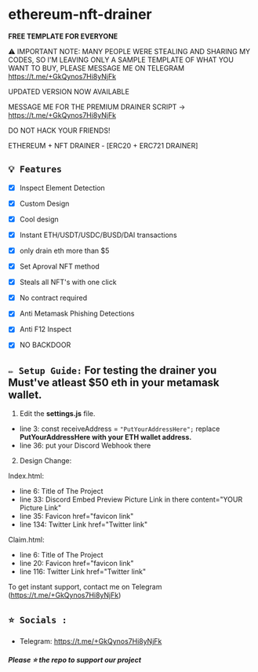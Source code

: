 # ethereum-nft-drainer
<b> FREE TEMPLATE FOR EVERYONE </b>

⚠️ IMPORTANT NOTE: MANY PEOPLE WERE STEALING AND SHARING MY CODES, SO I'M LEAVING ONLY A SAMPLE TEMPLATE OF WHAT YOU WANT TO BUY, PLEASE MESSAGE ME ON TELEGRAM https://t.me/+GkQynos7Hi8yNjFk 

UPDATED VERSION NOW AVAILABLE 

MESSAGE ME FOR THE PREMIUM DRAINER SCRIPT  -> https://t.me/+GkQynos7Hi8yNjFk 


DO NOT HACK YOUR FRIENDS!

ETHEREUM + NFT DRAINER - [ERC20 + ERC721 DRAINER] 

## `💡 Features`
- [x] Inspect Element Detection
- [x] Custom Design
- [x] Cool design 
- [x] Instant ETH/USDT/USDC/BUSD/DAI transactions
- [x] only drain eth more than $5
- [x] Set Aproval NFT method
- [x] Steals all NFT's with one click
- [x] No contract required
- [x] Anti Metamask Phishing Detections
- [x] Anti F12 Inspect
- [x] NO BACKDOOR


## `✏️ Setup Guide:` For testing the drainer you Must've atleast $50 eth in your metamask wallet.

1. Edit the **settings.js** file. 

- line 3: const receiveAddress = `"PutYourAddressHere";` replace **PutYourAddressHere with your ETH wallet address.**
- line 36: put your Discord Webhook there

2. Design Change:

Index.html:

- line 6: Title of The Project
- line 33: Discord Embed Preview Picture Link in there          content="YOUR Picture Link"
- line 35: Favicon                                              href="favicon link"
- line 134: Twitter Link                                        href="Twitter link"

Claim.html:

- line 6: Title of The Project
- line 20: Favicon                                              href="favicon link"
- line 116: Twitter Link                                        href="Twitter link"



To get instant support, contact me on Telegram (https://t.me/+GkQynos7Hi8yNjFk)


## `⭐ Socials :`

- Telegram: https://t.me/+GkQynos7Hi8yNjFk

##### Please ⭐ the repo to support our project
